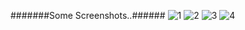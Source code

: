 #######Some Screenshots..######
![1](https://github.com/brijeshch8482/bhakti/assets/101059187/86b3034f-f5f1-4fc2-98f5-b18b14ddfc72)
![2](https://github.com/brijeshch8482/bhakti/assets/101059187/6bbe635c-4117-4003-a56b-9bb16720d9ac)
![3](https://github.com/brijeshch8482/bhakti/assets/101059187/0f6a66ef-4206-409c-b00d-c46becd43586)
![4](https://github.com/brijeshch8482/bhakti/assets/101059187/c1538909-63b5-4b78-8172-40c7e5d9f941)
